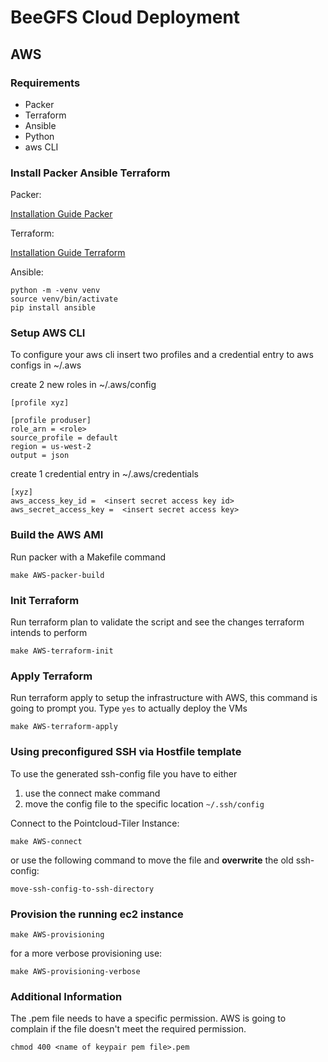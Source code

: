 # BeeGFS Cloud Deployment

## AWS

### Requirements

* Packer
* Terraform
* Ansible
* Python
* aws CLI

### Install Packer Ansible Terraform

Packer:

[Installation Guide Packer](https://learn.hashicorp.com/tutorials/packer/getting-started-install#precompiled-binaries)

Terraform:

[Installation Guide Terraform](https://learn.hashicorp.com/tutorials/terraform/install-cli)

Ansible:
```
python -m -venv venv
source venv/bin/activate
pip install ansible
```

### Setup AWS CLI
To configure your aws cli insert two profiles and a credential entry to aws configs in ~/.aws

create 2 new roles in ~/.aws/config 
```
[profile xyz]

[profile produser]
role_arn = <role>
source_profile = default
region = us-west-2
output = json
```

create 1 credential entry in ~/.aws/credentials

```
[xyz]
aws_access_key_id =  <insert secret access key id>
aws_secret_access_key =  <insert secret access key>
```
### Build the AWS AMI

Run packer with a Makefile command

```
make AWS-packer-build
``` 

### Init Terraform

Run terraform plan to validate the script and see the changes terraform intends to perform

```
make AWS-terraform-init
``` 

### Apply Terraform

Run terraform apply to setup the infrastructure with AWS, this command is going to prompt you. Type ```yes``` to actually deploy the VMs
```
make AWS-terraform-apply
```

### Using preconfigured SSH via Hostfile template

To use the generated ssh-config file you have to either 
1) use the connect make command 
2) move the config file to the specific location ```~/.ssh/config```

Connect to the Pointcloud-Tiler Instance:

```
make AWS-connect
```

or use the following command to move the file and **overwrite** the old ssh-config:

```
move-ssh-config-to-ssh-directory
```

### Provision the running ec2 instance

```
make AWS-provisioning
```

for a more verbose provisioning use:

```
make AWS-provisioning-verbose
```

### Additional Information

The .pem file needs to have a specific permission. AWS is going to complain if the file doesn't meet the required permission.
```
chmod 400 <name of keypair pem file>.pem
```
